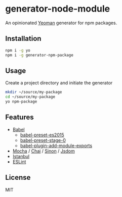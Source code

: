 # generator-node-module
An opinionated [Yeoman](http://yeoman.io) generator for npm packages.

## Installation
```bash
npm i -g yo
npm i -g generator-npm-package
```

## Usage
Create a project directory and initiate the generator
```bash
mkdir ~/source/my-package
cd ~/source/my-package
yo npm-package
```

## Features
* [Babel](https://github.com/babel/babel)
  * [babel-preset-es2015](https://github.com/babel/babel/tree/master/packages/babel-preset-es2015)
  * [babel-preset-stage-0](https://github.com/babel/babel/tree/master/packages/babel-preset-stage-0)
  * [babel-plugin-add-module-exports](https://github.com/59naga/babel-plugin-add-module-exports)
* [Mocha](https://github.com/mochajs/mocha) / [Chai](https://github.com/chaijs/chai) / [Sinon](https://github.com/sinonjs/sinon) / [Jsdom](https://github.com/tmpvar/jsdom)
* [Istanbul](https://github.com/gotwarlost/istanbul)
* [ESLint](http://eslint.org)

## License
MIT
